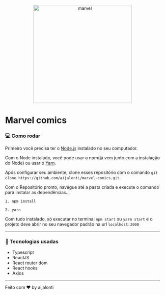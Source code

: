 <div  align="center">
    <img  src="https://cdn.worldvectorlogo.com/logos/marvel.svg"  alt="marvel"  width="320"/>
</div>

# Marvel comics

### :computer: Como rodar
Primeiro você precisa ter o [Node.js](https://nodejs.org/en/) instalado no seu computador.

Com o Node instalado, você pode usar o npm(já vem junto com a instalação do Node) ou usar o [Yarn](https://yarnpkg.com/).

Após configurar seu ambiente, clone esses repositório com o comando `git clone https://github.com/aijalonti/marvel-comics.git`.

Com o Repositório pronto, navegue até a pasta criada e execute o comando para instalar as dependências...

`1. npm install` 

`2. yarn`

Com tudo instalado, só executar no terminal `npm start` ou `yarn start` e o projeto deve abrir no seu navegador padrão na url `localhost:3000`

---

### :wrench: Tecnologias usadas

- Typescript
- ReactJS
- React router dom
- React hooks
- Axios

---

Feito com :heart: by aijalonti
